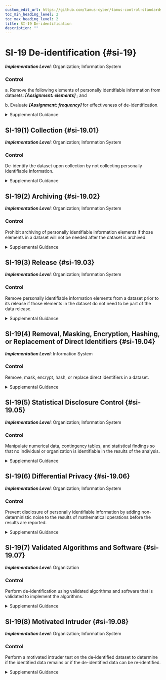 ```yaml
---
custom_edit_url: https://github.com/tamus-cyber/tamus-control-standards/tree/main/content/tamus.edu/TAMUS_profile.yaml
toc_min_heading_level: 2
toc_max_heading_level: 2
title: SI-19 De-identification
description: ""
---
```


# SI-19 De-identification {#si-19}

_**Implementation Level**_: Organization; Information System

### Control



a. Remove the following elements of personally identifiable information from datasets: <strong title="si-19_odp.01"> <em>[Assignment: elements]</em> </strong> ; and

b. Evaluate <strong title="si-19_odp.02"> <em>[Assignment: frequency]</em> </strong> for effectiveness of de-identification.


<details><summary>Supplemental Guidance</summary>De-identification is the general term for the process of removing the association between a set of identifying data and the data subject. Many datasets contain information about individuals that can be used to distinguish or trace an individual’s identity, such as name, social security number, date and place of birth, mother’s maiden name, or biometric records. Datasets may also contain other information that is linked or linkable to an individual, such as medical, educational, financial, and employment information. Personally identifiable information is removed from datasets by trained individuals when such information is not (or no longer) necessary to satisfy the requirements envisioned for the data. For example, if the dataset is only used to produce aggregate statistics, the identifiers that are not needed for producing those statistics are removed. Removing identifiers improves privacy protection since information that is removed cannot be inadvertently disclosed or improperly used. Organizations may be subject to specific de-identification definitions or methods under applicable laws, regulations, or policies. Re-identification is a residual risk with de-identified data. Re-identification attacks can vary, including combining new datasets or other improvements in data analytics. Maintaining awareness of potential attacks and evaluating for the effectiveness of the de-identification over time support the management of this residual risk.</details>


## SI-19(1) Collection {#si-19.01}

_**Implementation Level**_: Organization; Information System

### Control

De-identify the dataset upon collection by not collecting personally identifiable information.


<details><summary>Supplemental Guidance</summary>If a data source contains personally identifiable information but the information will not be used, the dataset can be de-identified when it is created by not collecting the data elements that contain the personally identifiable information. For example, if an organization does not intend to use the social security number of an applicant, then application forms do not ask for a social security number.</details>


## SI-19(2) Archiving {#si-19.02}

_**Implementation Level**_: Organization; Information System

### Control

Prohibit archiving of personally identifiable information elements if those elements in a dataset will not be needed after the dataset is archived.


<details><summary>Supplemental Guidance</summary>Datasets can be archived for many reasons. The envisioned purposes for the archived dataset are specified, and if personally identifiable information elements are not required, the elements are not archived. For example, social security numbers may have been collected for record linkage, but the archived dataset may include the required elements from the linked records. In this case, it is not necessary to archive the social security numbers.</details>


## SI-19(3) Release {#si-19.03}

_**Implementation Level**_: Organization; Information System

### Control

Remove personally identifiable information elements from a dataset prior to its release if those elements in the dataset do not need to be part of the data release.


<details><summary>Supplemental Guidance</summary>Prior to releasing a dataset, a data custodian considers the intended uses of the dataset and determines if it is necessary to release personally identifiable information. If the personally identifiable information is not necessary, the information can be removed using de-identification techniques.</details>


## SI-19(4) Removal, Masking, Encryption, Hashing, or Replacement of Direct Identifiers {#si-19.04}

_**Implementation Level**_: Information System

### Control

Remove, mask, encrypt, hash, or replace direct identifiers in a dataset.


<details><summary>Supplemental Guidance</summary>There are many possible processes for removing direct identifiers from a dataset. Columns in a dataset that contain a direct identifier can be removed. In masking, the direct identifier is transformed into a repeating character, such as XXXXXX or 999999. Identifiers can be encrypted or hashed so that the linked records remain linked. In the case of encryption or hashing, algorithms are employed that require the use of a key, including the Advanced Encryption Standard or a Hash-based Message Authentication Code. Implementations may use the same key for all identifiers or use a different key for each identifier. Using a different key for each identifier provides a higher degree of security and privacy. Identifiers can alternatively be replaced with a keyword, including transforming "George Washington" to "PATIENT" or replacing it with a surrogate value, such as transforming "George Washington" to "Abraham Polk."</details>


## SI-19(5) Statistical Disclosure Control {#si-19.05}

_**Implementation Level**_: Organization; Information System

### Control

Manipulate numerical data, contingency tables, and statistical findings so that no individual or organization is identifiable in the results of the analysis.


<details><summary>Supplemental Guidance</summary>Many types of statistical analyses can result in the disclosure of information about individuals even if only summary information is provided. For example, if a school that publishes a monthly table with the number of minority students enrolled, reports that it has 10-19 such students in January, and subsequently reports that it has 20-29 such students in March, then it can be inferred that the student who enrolled in February was a minority.</details>


## SI-19(6) Differential Privacy {#si-19.06}

_**Implementation Level**_: Organization; Information System

### Control

Prevent disclosure of personally identifiable information by adding non-deterministic noise to the results of mathematical operations before the results are reported.


<details><summary>Supplemental Guidance</summary>The mathematical definition for differential privacy holds that the result of a dataset analysis should be approximately the same before and after the addition or removal of a single data record (which is assumed to be the data from a single individual). In its most basic form, differential privacy applies only to online query systems. However, it can also be used to produce machine-learning statistical classifiers and synthetic data. Differential privacy comes at the cost of decreased accuracy of results, forcing organizations to quantify the trade-off between privacy protection and the overall accuracy, usefulness, and utility of the de-identified dataset. Non-deterministic noise can include adding small, random values to the results of mathematical operations in dataset analysis.</details>


## SI-19(7) Validated Algorithms and Software {#si-19.07}

_**Implementation Level**_: Organization

### Control

Perform de-identification using validated algorithms and software that is validated to implement the algorithms.


<details><summary>Supplemental Guidance</summary>Algorithms that appear to remove personally identifiable information from a dataset may in fact leave information that is personally identifiable or data that is re-identifiable. Software that is claimed to implement a validated algorithm may contain bugs or implement a different algorithm. Software may de-identify one type of data, such as integers, but not de-identify another type of data, such as floating point numbers. For these reasons, de-identification is performed using algorithms and software that are validated.</details>


## SI-19(8) Motivated Intruder {#si-19.08}

_**Implementation Level**_: Organization; Information System

### Control

Perform a motivated intruder test on the de-identified dataset to determine if the identified data remains or if the de-identified data can be re-identified.


<details><summary>Supplemental Guidance</summary>A motivated intruder test is a test in which an individual or group takes a data release and specified resources and attempts to re-identify one or more individuals in the de-identified dataset. Such tests specify the amount of inside knowledge, computational resources, financial resources, data, and skills that intruders possess to conduct the tests. A motivated intruder test can determine if the de-identification is insufficient. It can also be a useful diagnostic tool to assess if de-identification is likely to be sufficient. However, the test alone cannot prove that de-identification is sufficient.</details>
